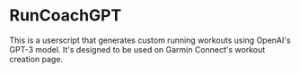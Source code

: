 # RunCoachGPT
This is a userscript that generates custom running workouts using OpenAI's GPT-3 model. It's designed to be used on Garmin Connect's workout creation page.
